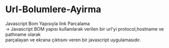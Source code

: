 # Url-Bolumlere-Ayirma
Javascript Bom Yapısıyla link Parcalama</br>
-> Javascript BOM yapısı kullanılarak verilen bir url'yi protocol,hostname ve pathname olarak</br>
parçalayan ve ekrana çıktısını veren bir javascript uygulamasıdır.

